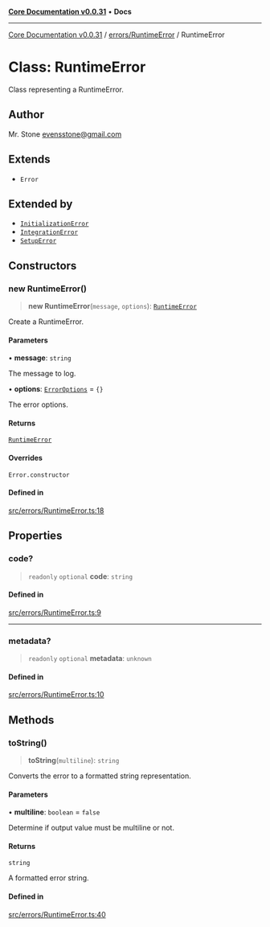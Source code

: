[**Core Documentation v0.0.31**](../../../README.md) • **Docs**

***

[Core Documentation v0.0.31](../../../modules.md) / [errors/RuntimeError](../README.md) / RuntimeError

# Class: RuntimeError

Class representing a RuntimeError.

## Author

Mr. Stone <evensstone@gmail.com>

## Extends

- `Error`

## Extended by

- [`InitializationError`](../../InitializationError/classes/InitializationError.md)
- [`IntegrationError`](../../IntegrationError/classes/IntegrationError.md)
- [`SetupError`](../../SetupError/classes/SetupError.md)

## Constructors

### new RuntimeError()

> **new RuntimeError**(`message`, `options`): [`RuntimeError`](RuntimeError.md)

Create a RuntimeError.

#### Parameters

• **message**: `string`

The message to log.

• **options**: [`ErrorOptions`](../../../definitions/interfaces/ErrorOptions.md) = `{}`

The error options.

#### Returns

[`RuntimeError`](RuntimeError.md)

#### Overrides

`Error.constructor`

#### Defined in

[src/errors/RuntimeError.ts:18](https://github.com/stonemjs/core/blob/c4dbb69a8c86aa6134b62f7d9cac7dabb444c749/src/errors/RuntimeError.ts#L18)

## Properties

### code?

> `readonly` `optional` **code**: `string`

#### Defined in

[src/errors/RuntimeError.ts:9](https://github.com/stonemjs/core/blob/c4dbb69a8c86aa6134b62f7d9cac7dabb444c749/src/errors/RuntimeError.ts#L9)

***

### metadata?

> `readonly` `optional` **metadata**: `unknown`

#### Defined in

[src/errors/RuntimeError.ts:10](https://github.com/stonemjs/core/blob/c4dbb69a8c86aa6134b62f7d9cac7dabb444c749/src/errors/RuntimeError.ts#L10)

## Methods

### toString()

> **toString**(`multiline`): `string`

Converts the error to a formatted string representation.

#### Parameters

• **multiline**: `boolean` = `false`

Determine if output value must be multiline or not.

#### Returns

`string`

A formatted error string.

#### Defined in

[src/errors/RuntimeError.ts:40](https://github.com/stonemjs/core/blob/c4dbb69a8c86aa6134b62f7d9cac7dabb444c749/src/errors/RuntimeError.ts#L40)
